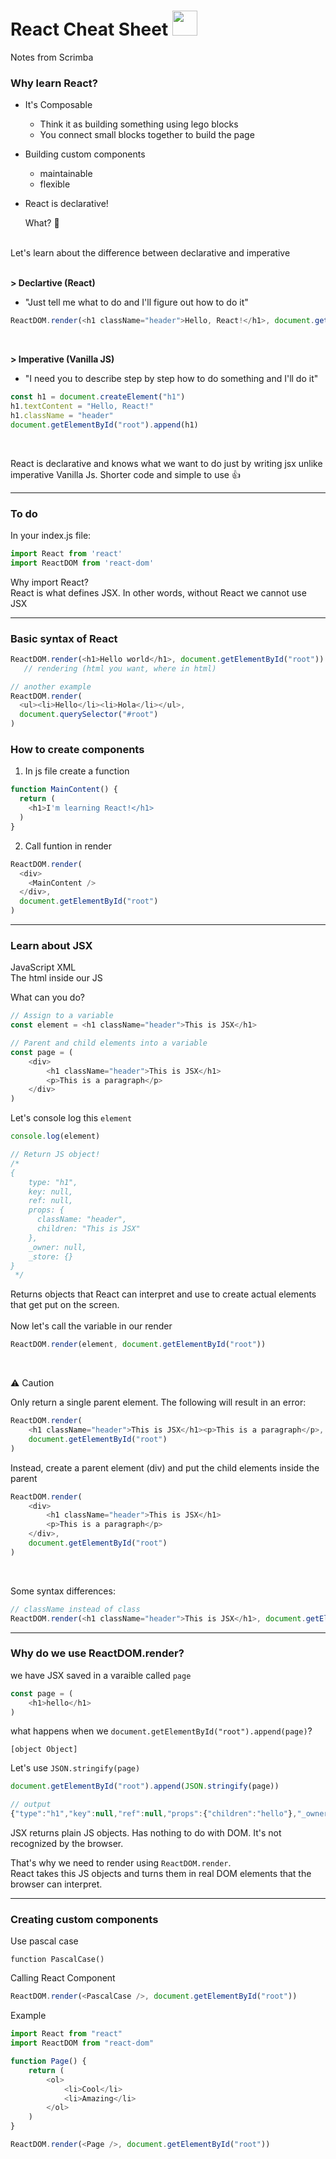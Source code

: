# React Cheat Sheet <img src="https://cdn.jsdelivr.net/gh/devicons/devicon/icons/react/react-original.svg" width="40" height="40" />


Notes from Scrimba 

### Why learn React?
- It's Composable 
  - Think it as building something using lego blocks 
  - You connect small blocks together to build the page
- Building custom components 
  - maintainable
  - flexible
  
- React is declarative! 

     What? 🤔  
     <br>

Let's learn about the difference between declarative and imperative   
<br>

**> Declartive (React)**

- "Just tell me what to do and I'll figure out how to do it"
```` javascript
ReactDOM.render(<h1 className="header">Hello, React!</h1>, document.getElementById("root"))
````
<br>

**> Imperative (Vanilla JS)**

- "I need you to describe step by step how to do something and I'll do it"
```` javascript
const h1 = document.createElement("h1")
h1.textContent = "Hello, React!"
h1.className = "header"
document.getElementById("root").append(h1)
````
<br>

React is declarative and knows what we want to do just by writing jsx unlike imperative Vanilla Js. Shorter code and simple to use 👍

---

### To do

In your index.js file:
```` javascript 
import React from 'react'
import ReactDOM from 'react-dom'
````

Why import React?     
React is what defines JSX. In other words, without React we cannot use JSX 

---

### Basic syntax of React
```` javascript
ReactDOM.render(<h1>Hello world</h1>, document.getElementById("root"))
   // rendering (html you want, where in html)
````
```` javascript
// another example 
ReactDOM.render(
  <ul><li>Hello</li><li>Hola</li></ul>, 
  document.querySelector("#root")
)
````
### How to create components

1. In js file create a function 
```` javascript
function MainContent() {
  return (
    <h1>I'm learning React!</h1>
  )
}
```` 
2. Call funtion in render
```` javascript
ReactDOM.render(
  <div>
    <MainContent />
  </div>,
  document.getElementById("root")
)
````
---

### Learn about JSX

JavaScript XML <br>
The html inside our JS 

What can you do? 
```` javascript
// Assign to a variable 
const element = <h1 className="header">This is JSX</h1>

// Parent and child elements into a variable
const page = (
    <div>
        <h1 className="header">This is JSX</h1>
        <p>This is a paragraph</p>
    </div>
)
````
Let's console log this `element`
```` javascript
console.log(element)

// Return JS object!
/*
{
    type: "h1", 
    key: null, 
    ref: null, 
    props: {
      className: "header", 
      children: "This is JSX"
    }, 
    _owner: null, 
    _store: {}
}
 */
 ````
 Returns objects that React can interpret and use to create actual elements that get put on the screen.   
 <br>
 Now let's call the variable in our render
 ```` javascript
ReactDOM.render(element, document.getElementById("root"))
````
<br>

⚠️ Caution

Only return a single parent element. The following will result in an error: 
```` javascript
ReactDOM.render(
    <h1 className="header">This is JSX</h1><p>This is a paragraph</p>, 
    document.getElementById("root")
)
````
Instead, create a parent element (div) and put the child elements inside the parent
```` javascript
ReactDOM.render(
    <div>
        <h1 className="header">This is JSX</h1>
        <p>This is a paragraph</p>
    </div>,
    document.getElementById("root")
)
````
<br>

Some syntax differences:
```` javascript
// className instead of class
ReactDOM.render(<h1 className="header">This is JSX</h1>, document.getElementById("root"))
````
---

### Why do we use ReactDOM.render? 
we have JSX saved in a varaible called `page`
```` javascript
const page = (
    <h1>hello</h1>
)
````
what happens when we `document.getElementById("root").append(page)`?
````
[object Object]
````
Let's use `JSON.stringify(page)`
```` javascript
document.getElementById("root").append(JSON.stringify(page))

// output
{"type":"h1","key":null,"ref":null,"props":{"children":"hello"},"_owner":null,"_store":{}}
````
JSX returns plain JS objects. Has nothing to do with DOM. It's not recognized by the browser. 

That's why we need to render using `ReactDOM.render`.     
React takes this JS objects and turns them in real DOM elements that the browser can interpret. 

---

### Creating custom components 

Use pascal case 
          
`function PascalCase()`

Calling React Component
```` javascript 
ReactDOM.render(<PascalCase />, document.getElementById("root"))
````
Example   
```` javascript 
import React from "react"
import ReactDOM from "react-dom"

function Page() {
    return (
        <ol>
            <li>Cool</li>
            <li>Amazing</li>
        </ol>
    )
}

ReactDOM.render(<Page />, document.getElementById("root"))
````
